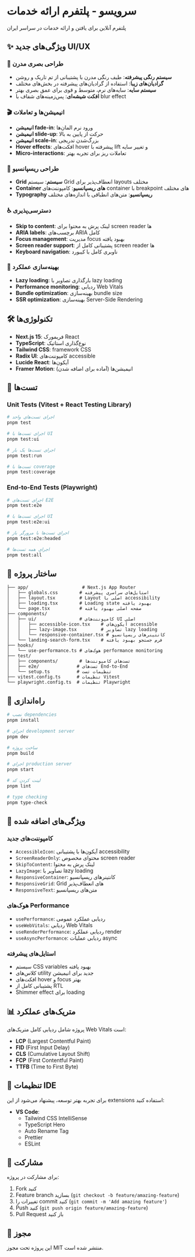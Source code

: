 # سرویسو - پلتفرم ارائه خدمات

پلتفرم آنلاین برای یافتن و ارائه خدمات در سراسر ایران

## ✨ ویژگی‌های جدید UI/UX

### 🎨 طراحی بصری مدرن
- **سیستم رنگی پیشرفته**: طیف رنگی مدرن با پشتیبانی از تم تاریک و روشن
- **گرادیان‌های زیبا**: استفاده از گرادیان‌های پیشرفته در بخش‌های مختلف
- **سیستم سایه**: سایه‌های نرم، متوسط و قوی برای عمق بصری بهتر
- **افکت شیشه‌ای**: پس‌زمینه‌های شفاف با blur effect

### 🎬 انیمیشن‌ها و تعاملات
- **انیمیشن fade-in**: ورود نرم المان‌ها
- **انیمیشن slide-up**: حرکت از پایین به بالا
- **انیمیشن scale-in**: بزرگ‌شدن تدریجی
- **Hover effects**: افکت‌های hover پیشرفته با lift و تغییر سایه
- **Micro-interactions**: تعاملات ریز برای تجربه بهتر

### 📱 طراحی ریسپانسیو
- **Grid سیستم**: سیستم Grid انعطاف‌پذیر برای layouts مختلف
- **Container های ریسپانسیو**: کامپوننت‌های container با breakpoint های مختلف
- **Typography ریسپانسیو**: متن‌های انطباقی با اندازه‌های مختلف

### ♿ دسترسی‌پذیری
- **Skip to content**: لینک پرش به محتوا برای screen reader ها
- **ARIA labels**: برچسب‌های ARIA کامل
- **Focus management**: مدیریت focus بهبود یافته
- **Screen reader support**: پشتیبانی کامل از screen reader ها
- **Keyboard navigation**: ناوبری کامل با کیبورد

### 🚀 بهینه‌سازی عملکرد
- **Lazy loading**: بارگذاری تصاویر با lazy loading
- **Performance monitoring**: ردیابی Web Vitals
- **Bundle optimization**: بهینه‌سازی bundle size
- **SSR optimization**: بهینه‌سازی Server-Side Rendering

## 🛠 تکنولوژی‌ها

- **Next.js 15**: فریمورک React
- **TypeScript**: نوع‌گذاری استاتیک
- **Tailwind CSS**: framework CSS
- **Radix UI**: کامپوننت‌های accessible
- **Lucide React**: آیکون‌ها
- **Framer Motion**: انیمیشن‌ها (آماده برای اضافه شدن)

## 🧪 تست‌ها

### Unit Tests (Vitest + React Testing Library)
```bash
# اجرای تست‌های واحد
pnpm test

# اجرای تست‌ها با UI
pnpm test:ui

# اجرای تست‌ها یک بار
pnpm test:run

# تست‌ها با coverage
pnpm test:coverage
```

### End-to-End Tests (Playwright)
```bash
# اجرای تست‌های E2E
pnpm test:e2e

# اجرای تست‌ها با UI
pnpm test:e2e:ui

# اجرای تست‌ها با مرورگر باز
pnpm test:e2e:headed

# اجرای همه تست‌ها
pnpm test:all
```

## 📁 ساختار پروژه

```
├── app/                    # Next.js App Router
│   ├── globals.css        # استایل‌های سراسری پیشرفته
│   ├── layout.tsx         # Layout اصلی با accessibility
│   ├── loading.tsx        # Loading state بهبود یافته
│   └── page.tsx           # صفحه اصلی بهبود یافته
├── components/
│   ├── ui/                # کامپوننت‌های UI اصلی
│   │   ├── accessible-icon.tsx    # آیکون‌های accessible
│   │   ├── lazy-image.tsx         # تصاویر lazy loading
│   │   └── responsive-container.tsx # کانتینرهای ریسپانسیو
│   └── landing-search-form.tsx    # فرم جستجو بهبود یافته
├── hooks/
│   └── use-performance.ts # هوک‌های performance monitoring
├── test/
│   ├── components/        # تست‌های کامپوننت‌ها
│   ├── e2e/              # تست‌های End-to-End
│   └── setup.ts          # تنظیمات تست
├── vitest.config.ts      # تنظیمات Vitest
└── playwright.config.ts  # تنظیمات Playwright
```

## 🚀 راه‌اندازی

```bash
# نصب dependencies
pnpm install

# اجرای development server
pnpm dev

# ساخت پروژه
pnpm build

# اجرای production server
pnpm start

# لینت کردن کد
pnpm lint

# type checking
pnpm type-check
```

## 🎯 ویژگی‌های اضافه شده

### کامپوننت‌های جدید
- `AccessibleIcon`: آیکون‌ها با پشتیبانی accessibility
- `ScreenReaderOnly`: محتوای مخصوص screen reader
- `SkipToContent`: لینک پرش به محتوا
- `LazyImage`: تصاویر با lazy loading
- `ResponsiveContainer`: کانتینرهای ریسپانسیو
- `ResponsiveGrid`: Grid های انعطاف‌پذیر
- `ResponsiveText`: متن‌های ریسپانسیو

### هوک‌های Performance
- `usePerformance`: ردیابی عملکرد عمومی
- `useWebVitals`: ردیابی Web Vitals
- `useRenderPerformance`: ردیابی عملکرد render
- `useAsyncPerformance`: ردیابی عملیات async

### استایل‌های پیشرفته
- سیستم CSS variables بهبود یافته
- کلاس‌های utility جدید برای انیمیشن
- افکت‌های hover و focus بهتر
- پشتیبانی کامل از RTL
- Shimmer effect برای loading

## 📊 متریک‌های عملکرد

پروژه شامل ردیابی کامل متریک‌های Web Vitals است:
- **LCP** (Largest Contentful Paint)
- **FID** (First Input Delay)
- **CLS** (Cumulative Layout Shift)
- **FCP** (First Contentful Paint)
- **TTFB** (Time to First Byte)

## 🔧 تنظیمات IDE

برای تجربه بهتر توسعه، پیشنهاد می‌شود از این extensions استفاده کنید:

- **VS Code**: 
  - Tailwind CSS IntelliSense
  - TypeScript Hero
  - Auto Rename Tag
  - Prettier
  - ESLint

## 📝 مشارکت

برای مشارکت در پروژه:

1. Fork کنید
2. Feature branch بسازید (`git checkout -b feature/amazing-feature`)
3. تغییرات را commit کنید (`git commit -m 'Add amazing feature'`)
4. Push کنید (`git push origin feature/amazing-feature`)
5. Pull Request باز کنید

## 📄 مجوز

این پروژه تحت مجوز MIT منتشر شده است.
